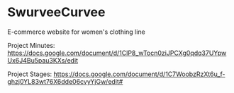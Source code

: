 # SwurveeCurvee

E-commerce website for women's clothing line

Project Minutes:
https://docs.google.com/document/d/1ClP8_wTocn0ziJPCXg0qdq37UYpwUx6J4Bu5pau3KXs/edit

Project Stages:
https://docs.google.com/document/d/1C7WoobzRzXt6u_f-ghzj0YL83wt76X6dde06cvyYjGw/edit#
